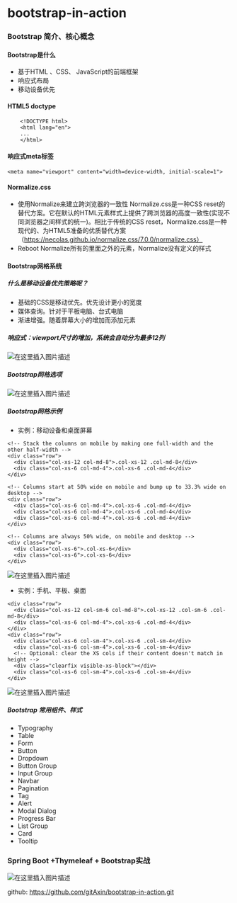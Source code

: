 # bootstrap-in-action
### Bootstrap 简介、核心概念
#### Bootstrap是什么
- 基于HTML 、CSS、 JavaScript的前端框架 
- 响应式布局
- 移动设备优先
#### HTML5 doctype

```
	<!DOCTYPE html>
	<html lang="en">
	...
	</html>
```
#### 响应式meta标签
```
<meta name="viewport" content="width=device-width, initial-scale=1">
```
#### Normalize.css
- 使用Normalize来建立跨浏览器的一致性
Normalize.css是一种CSS reset的替代方案。它在默认的HTML元素样式上提供了跨浏览器的高度一致性(实现不同浏览器之间样式的统一)。相比于传统的CSS reset，Normalize.css是一种现代的、为HTML5准备的优质替代方案（https://necolas.github.io/normalize.css/7.0.0/normalize.css）
- Reboot
	Normalize所有的里面之外的元素，Normalize没有定义的样式

#### Bootstrap网格系统
##### 什么是移动设备优先策略呢？
- 基础的CSS是移动优先。优先设计更小的宽度
- 媒体查询。针对于平板电脑、台式电脑
- 渐进增强。随着屏幕大小的增加而添加元素
##### 响应式：viewport尺寸的增加，系统会自动分为最多12列
![在这里插入图片描述](https://img-blog.csdnimg.cn/20191222193530244.png?x-oss-process=image/watermark,type_ZmFuZ3poZW5naGVpdGk,shadow_10,text_aHR0cHM6Ly9ibG9nLmNzZG4ubmV0L3dlaXhpbl8zOTU0MTY1Nw==,size_16,color_FFFFFF,t_70)
##### Bootstrap网格选项
![在这里插入图片描述](https://img-blog.csdnimg.cn/20191222193628634.png?x-oss-process=image/watermark,type_ZmFuZ3poZW5naGVpdGk,shadow_10,text_aHR0cHM6Ly9ibG9nLmNzZG4ubmV0L3dlaXhpbl8zOTU0MTY1Nw==,size_16,color_FFFFFF,t_70)
##### Bootstrap网格示例
- 实例：移动设备和桌面屏幕
```
<!-- Stack the columns on mobile by making one full-width and the other half-width -->
<div class="row">
  <div class="col-xs-12 col-md-8">.col-xs-12 .col-md-8</div>
  <div class="col-xs-6 col-md-4">.col-xs-6 .col-md-4</div>
</div>

<!-- Columns start at 50% wide on mobile and bump up to 33.3% wide on desktop -->
<div class="row">
  <div class="col-xs-6 col-md-4">.col-xs-6 .col-md-4</div>
  <div class="col-xs-6 col-md-4">.col-xs-6 .col-md-4</div>
  <div class="col-xs-6 col-md-4">.col-xs-6 .col-md-4</div>
</div>

<!-- Columns are always 50% wide, on mobile and desktop -->
<div class="row">
  <div class="col-xs-6">.col-xs-6</div>
  <div class="col-xs-6">.col-xs-6</div>
</div>
```
![在这里插入图片描述](https://img-blog.csdnimg.cn/20191222193936420.png)
- 实例：手机、平板、桌面

```
<div class="row">
  <div class="col-xs-12 col-sm-6 col-md-8">.col-xs-12 .col-sm-6 .col-md-8</div>
  <div class="col-xs-6 col-md-4">.col-xs-6 .col-md-4</div>
</div>
<div class="row">
  <div class="col-xs-6 col-sm-4">.col-xs-6 .col-sm-4</div>
  <div class="col-xs-6 col-sm-4">.col-xs-6 .col-sm-4</div>
  <!-- Optional: clear the XS cols if their content doesn't match in height -->
  <div class="clearfix visible-xs-block"></div>
  <div class="col-xs-6 col-sm-4">.col-xs-6 .col-sm-4</div>
</div>
```
![在这里插入图片描述](https://img-blog.csdnimg.cn/20191222194032783.png)
##### Bootstrap 常用组件、样式
- Typography
- Table
- Form
- Button
- Dropdown
- Button Group
- Input Group
- Navbar
- Pagination
- Tag
- Alert
- Modal Dialog
- Progress Bar
- List Group
- Card
- Tooltip
### Spring Boot +Thymeleaf + Bootstrap实战
![在这里插入图片描述](https://img-blog.csdnimg.cn/20191222212733542.png?x-oss-process=image/watermark,type_ZmFuZ3poZW5naGVpdGk,shadow_10,text_aHR0cHM6Ly9ibG9nLmNzZG4ubmV0L3dlaXhpbl8zOTU0MTY1Nw==,size_16,color_FFFFFF,t_70)

github:
https://github.com/gitAxin/bootstrap-in-action.git
